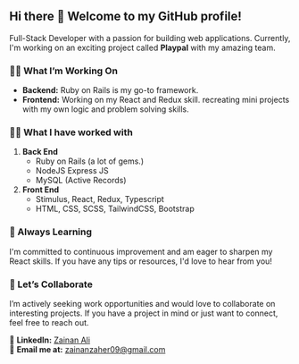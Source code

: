 ## Hi there 👋 Welcome to my GitHub profile!

 Full-Stack Developer with a passion for building web applications. Currently, I'm working on an exciting project called **Playpal** with my amazing team.

### 👨‍💻 What I’m Working On
- **Backend:** Ruby on Rails is my go-to framework.
- **Frontend:** Working on my React and Redux skill. recreating mini projects with my own logic and problem solving skills.

### 👨‍💻 What I have worked with
1. **Back End**
   - Ruby on Rails (a lot of gems.)
   - NodeJS Express JS
   - MySQL (Active Records)
2. **Front End**
   - Stimulus, React, Redux, Typescript
   - HTML, CSS, SCSS, TailwindCSS, Bootstrap


### 🌱 Always Learning
I'm committed to continuous improvement and am eager to sharpen my React skills. If you have any tips or resources, I'd love to hear from you!

### 🤝 Let’s Collaborate
I’m actively seeking work opportunities and would love to collaborate on interesting projects. If you have a project in mind or just want to connect, feel free to reach out.


📧 **LinkedIn:** [Zainan Ali](https://www.linkedin.com/in/zainan-ali/) <br>
📧 **Email me at:** [zainanzaher09@gmail.com](mailto:zainanzaher09@gmail.com)

<!--
**zainanz/zainanz** is a ✨ _special_ ✨ repository because its `README.md` (this file) appears on your GitHub profile.

Here are some ideas to get you started:

- 🔭 I’m currently working on ...
- 🌱 I’m currently learning ...
- 👯 I’m looking to collaborate on ...
- 🤔 I’m looking for help with ...
- 💬 Ask me about ...
- 📫 How to reach me: ...
- 😄 Pronouns: ...
- ⚡ Fun fact: ...
-->
